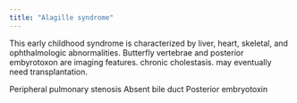 ```yaml
---
title: "Alagille syndrome"
---
```

This early childhood syndrome is characterized by liver, heart, skeletal, and ophthalmologic abnormalities. Butterfly vertebrae and posterior embyrotoxon are imaging features. chronic cholestasis. may eventually need transplantation.

Peripheral pulmonary stenosis
Absent bile duct
Posterior embryotoxin

